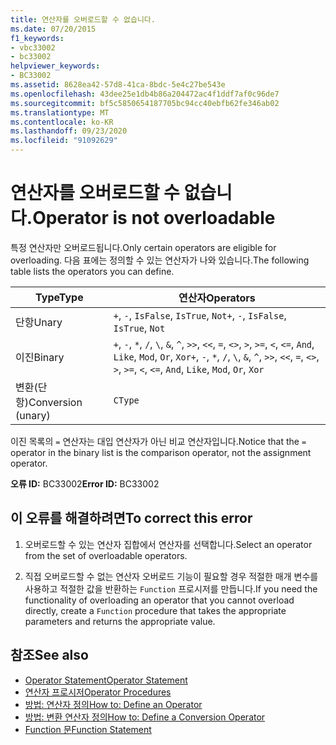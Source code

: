 ```yaml
---
title: 연산자를 오버로드할 수 없습니다.
ms.date: 07/20/2015
f1_keywords:
- vbc33002
- bc33002
helpviewer_keywords:
- BC33002
ms.assetid: 8628ea42-57d8-41ca-8bdc-5e4c27be543e
ms.openlocfilehash: 43dee25e1db4b86a204472ac4f1ddf7af0c96de7
ms.sourcegitcommit: bf5c5850654187705bc94cc40ebfb62fe346ab02
ms.translationtype: MT
ms.contentlocale: ko-KR
ms.lasthandoff: 09/23/2020
ms.locfileid: "91092629"
---
```

# <a name="operator-is-not-overloadable"></a><span data-ttu-id="b65c0-102">연산자를 오버로드할 수 없습니다.</span><span class="sxs-lookup"><span data-stu-id="b65c0-102">Operator is not overloadable</span></span>

<span data-ttu-id="b65c0-103">특정 연산자만 오버로드됩니다.</span><span class="sxs-lookup"><span data-stu-id="b65c0-103">Only certain operators are eligible for overloading.</span></span> <span data-ttu-id="b65c0-104">다음 표에는 정의할 수 있는 연산자가 나와 있습니다.</span><span class="sxs-lookup"><span data-stu-id="b65c0-104">The following table lists the operators you can define.</span></span>  
  
|<span data-ttu-id="b65c0-105">Type</span><span class="sxs-lookup"><span data-stu-id="b65c0-105">Type</span></span>|<span data-ttu-id="b65c0-106">연산자</span><span class="sxs-lookup"><span data-stu-id="b65c0-106">Operators</span></span>|  
|----------|---------------|  
|<span data-ttu-id="b65c0-107">단항</span><span class="sxs-lookup"><span data-stu-id="b65c0-107">Unary</span></span>|<span data-ttu-id="b65c0-108">`+`, `-`, `IsFalse`, `IsTrue`, `Not`</span><span class="sxs-lookup"><span data-stu-id="b65c0-108">`+`, `-`, `IsFalse`, `IsTrue`, `Not`</span></span>|  
|<span data-ttu-id="b65c0-109">이진</span><span class="sxs-lookup"><span data-stu-id="b65c0-109">Binary</span></span>|<span data-ttu-id="b65c0-110">`+`, `-`, `*`, `/`, `\`, `&`, `^`, `>>`, `<<`, `=`, `<>`, `>`, `>=`, `<`, `<=`, `And`, `Like`, `Mod`, `Or`, `Xor`</span><span class="sxs-lookup"><span data-stu-id="b65c0-110">`+`, `-`, `*`, `/`, `\`, `&`, `^`, `>>`, `<<`, `=`, `<>`, `>`, `>=`, `<`, `<=`, `And`, `Like`, `Mod`, `Or`, `Xor`</span></span>|  
|<span data-ttu-id="b65c0-111">변환(단항)</span><span class="sxs-lookup"><span data-stu-id="b65c0-111">Conversion (unary)</span></span>|`CType`|  
  
 <span data-ttu-id="b65c0-112">이진 목록의 `=` 연산자는 대입 연산자가 아닌 비교 연산자입니다.</span><span class="sxs-lookup"><span data-stu-id="b65c0-112">Notice that the `=` operator in the binary list is the comparison operator, not the assignment operator.</span></span>  
  
 <span data-ttu-id="b65c0-113">**오류 ID:** BC33002</span><span class="sxs-lookup"><span data-stu-id="b65c0-113">**Error ID:** BC33002</span></span>  
  
## <a name="to-correct-this-error"></a><span data-ttu-id="b65c0-114">이 오류를 해결하려면</span><span class="sxs-lookup"><span data-stu-id="b65c0-114">To correct this error</span></span>  
  
1. <span data-ttu-id="b65c0-115">오버로드할 수 있는 연산자 집합에서 연산자를 선택합니다.</span><span class="sxs-lookup"><span data-stu-id="b65c0-115">Select an operator from the set of overloadable operators.</span></span>  
  
2. <span data-ttu-id="b65c0-116">직접 오버로드할 수 없는 연산자 오버로드 기능이 필요할 경우 적절한 매개 변수를 사용하고 적절한 값을 반환하는 `Function` 프로시저를 만듭니다.</span><span class="sxs-lookup"><span data-stu-id="b65c0-116">If you need the functionality of overloading an operator that you cannot overload directly, create a `Function` procedure that takes the appropriate parameters and returns the appropriate value.</span></span>  
  
## <a name="see-also"></a><span data-ttu-id="b65c0-117">참조</span><span class="sxs-lookup"><span data-stu-id="b65c0-117">See also</span></span>

- [<span data-ttu-id="b65c0-118">Operator Statement</span><span class="sxs-lookup"><span data-stu-id="b65c0-118">Operator Statement</span></span>](../language-reference/statements/operator-statement.md)
- [<span data-ttu-id="b65c0-119">연산자 프로시저</span><span class="sxs-lookup"><span data-stu-id="b65c0-119">Operator Procedures</span></span>](../programming-guide/language-features/procedures/operator-procedures.md)
- [<span data-ttu-id="b65c0-120">방법: 연산자 정의</span><span class="sxs-lookup"><span data-stu-id="b65c0-120">How to: Define an Operator</span></span>](../programming-guide/language-features/procedures/how-to-define-an-operator.md)
- [<span data-ttu-id="b65c0-121">방법: 변환 연산자 정의</span><span class="sxs-lookup"><span data-stu-id="b65c0-121">How to: Define a Conversion Operator</span></span>](../programming-guide/language-features/procedures/how-to-define-a-conversion-operator.md)
- [<span data-ttu-id="b65c0-122">Function 문</span><span class="sxs-lookup"><span data-stu-id="b65c0-122">Function Statement</span></span>](../language-reference/statements/function-statement.md)
